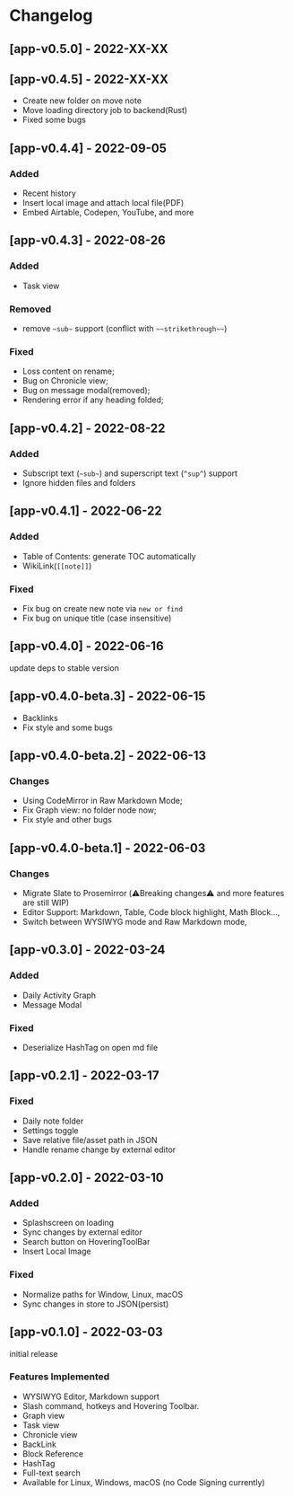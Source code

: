 # Changelog 

## [app-v0.5.0] - 2022-XX-XX 

## [app-v0.4.5] - 2022-XX-XX

- Create new folder on move note  
- Move loading directory job to backend(Rust)  
- Fixed some bugs  


## [app-v0.4.4] - 2022-09-05 

### Added 
- Recent history  
- Insert local image and attach local file(PDF) 
- Embed Airtable, Codepen, YouTube, and more  

## [app-v0.4.3] - 2022-08-26 

### Added 
- Task view 

### Removed
- remove `~sub~` support (conflict with `~~strikethrough~~`)

### Fixed 
- Loss content on rename; 
- Bug on Chronicle view;   
- Bug on message modal(removed);  
- Rendering error if any heading folded;  

## [app-v0.4.2] - 2022-08-22 

### Added  
- Subscript text (`~sub~`) and superscript text (`^sup^`) support  
- Ignore hidden files and folders


## [app-v0.4.1] - 2022-06-22 

### Added  
- Table of Contents: generate TOC automatically    
- WikiLink(`[[note]]`)    

### Fixed  
- Fix bug on create new note via `new or find`
- Fix bug on unique title (case insensitive) 

## [app-v0.4.0] - 2022-06-16

update deps to stable version 

## [app-v0.4.0-beta.3] - 2022-06-15 

- Backlinks 
- Fix style and some bugs 

## [app-v0.4.0-beta.2] - 2022-06-13 

### Changes

- Using CodeMirror in Raw Markdown Mode; 
- Fix Graph view: no folder node now; 
- Fix style and other bugs


## [app-v0.4.0-beta.1] - 2022-06-03 

### Changes

- Migrate Slate to Prosemirror (⚠️Breaking changes⚠️ and more features are still WIP)
- Editor Support: Markdown, Table, Code block highlight, Math Block...,  
- Switch between WYSIWYG mode and Raw Markdown mode, 

## [app-v0.3.0] - 2022-03-24

### Added  
- Daily Activity Graph  
- Message Modal  

### Fixed  
- Deserialize HashTag on open md file  

## [app-v0.2.1] - 2022-03-17  

### Fixed  
- Daily note folder   
- Settings toggle  
- Save relative file/asset path in JSON  
- Handle rename change by external editor  

## [app-v0.2.0] - 2022-03-10

### Added  
- Splashscreen on loading  
- Sync changes by external editor  
- Search button on HoveringToolBar  
- Insert Local Image  

### Fixed  
- Normalize paths for Window, Linux, macOS  
- Sync changes in store to JSON(persist)  

## [app-v0.1.0] - 2022-03-03

initial release

### Features Implemented

- WYSIWYG Editor, Markdown support  
- Slash command, hotkeys and Hovering Toolbar.   
- Graph view 
- Task view  
- Chronicle view 
- BackLink   
- Block Reference  
- HashTag 
- Full-text search 
- Available for Linux, Windows, macOS (no Code Signing currently)
